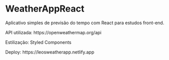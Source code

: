 # WeatherAppReact

Aplicativo simples de previsão do tempo com React para estudos front-end.

<p>API utilizada: https://openweathermap.org/api</p>
<p>Estilização: Styled Components</p>
<p>Deploy: https://leosweatherapp.netlify.app</p>
